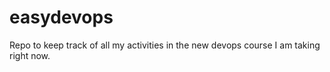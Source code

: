 # easydevops
Repo to keep track of all my activities in the new devops course I am taking right now.
